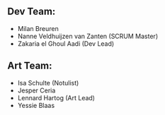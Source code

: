 ## Dev Team:
- Milan Breuren 
- Nanne Veldhuijzen van Zanten (SCRUM Master)
- Zakaria el Ghoul Aadi (Dev Lead)

## Art Team:
- Isa Schulte (Notulist)
- Jesper Ceria
- Lennard Hartog (Art Lead)
- Yessie Blaas
